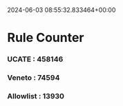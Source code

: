 2024-06-03 08:55:32.833464+00:00
# Rule Counter 
 ### UCATE : 458146

 ### Veneto : 74594

 ### Allowlist : 13930